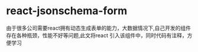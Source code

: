 # react-jsonschema-form
由于很多公司需要react拥有动态生成表单的能力，大数据情况下,自己开发的组件存在各种瓶颈，性能不好等问题,此文将react 引入该组件中，同时代码有注释，方便学习